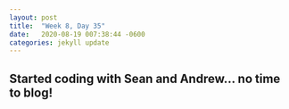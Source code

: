 ```yaml
---
layout: post
title:  "Week 8, Day 35"
date:   2020-08-19 007:38:44 -0600
categories: jekyll update
---
```


## Started coding with Sean and Andrew... no time to blog!

